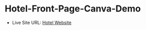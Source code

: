 # Hotel-Front-Page-Canva-Demo
- Live Site URL: [Hotel Website](https://www.canva.com/design/DAFm0mMyemY/1F2dozdrTuv_cWD6Yknc7g/view?website#4:your-home-away-from-home)
